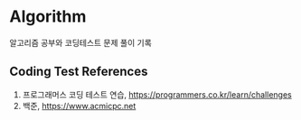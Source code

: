 # Algorithm
알고리즘 공부와 코딩테스트 문제 풀이 기록

## Coding Test References
  1. 프로그래머스 코딩 테스트 연습, https://programmers.co.kr/learn/challenges
  2. 백준, https://www.acmicpc.net
